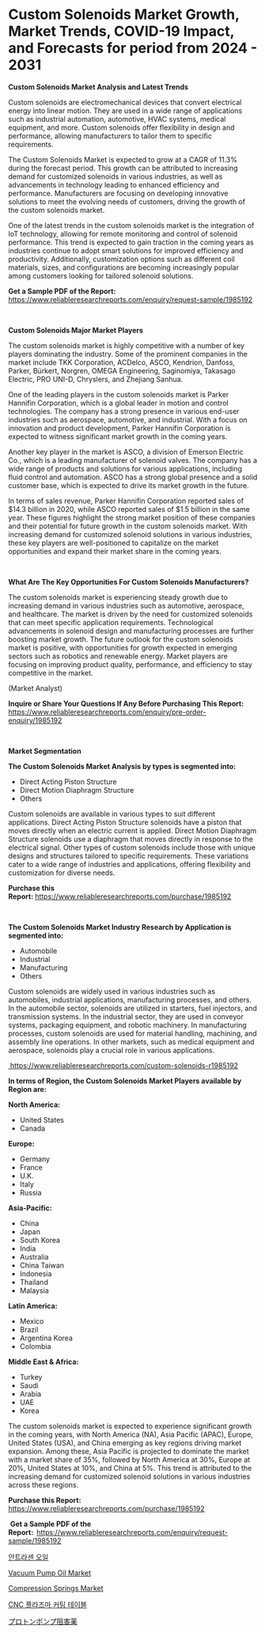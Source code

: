 <p><h1>Custom Solenoids Market Growth, Market Trends, COVID-19 Impact, and Forecasts for period from 2024 - 2031</h1></p><p><strong>Custom Solenoids Market Analysis and Latest Trends</strong></p>
<p><p>Custom solenoids are electromechanical devices that convert electrical energy into linear motion. They are used in a wide range of applications such as industrial automation, automotive, HVAC systems, medical equipment, and more. Custom solenoids offer flexibility in design and performance, allowing manufacturers to tailor them to specific requirements.</p><p>The Custom Solenoids Market is expected to grow at a CAGR of 11.3% during the forecast period. This growth can be attributed to increasing demand for customized solenoids in various industries, as well as advancements in technology leading to enhanced efficiency and performance. Manufacturers are focusing on developing innovative solutions to meet the evolving needs of customers, driving the growth of the custom solenoids market.</p><p>One of the latest trends in the custom solenoids market is the integration of IoT technology, allowing for remote monitoring and control of solenoid performance. This trend is expected to gain traction in the coming years as industries continue to adopt smart solutions for improved efficiency and productivity. Additionally, customization options such as different coil materials, sizes, and configurations are becoming increasingly popular among customers looking for tailored solenoid solutions.</p></p>
<p><strong>Get a Sample PDF of the Report:&nbsp;</strong> <a href="https://www.reliableresearchreports.com/enquiry/request-sample/1985192">https://www.reliableresearchreports.com/enquiry/request-sample/1985192</a></p>
<p>&nbsp;</p>
<p><strong>Custom Solenoids Major Market Players</strong></p>
<p><p>The custom solenoids market is highly competitive with a number of key players dominating the industry. Some of the prominent companies in the market include TKK Corporation, ACDelco, ASCO, Kendrion, Danfoss, Parker, Bürkert, Norgren, OMEGA Engineering, Saginomiya, Takasago Electric, PRO UNI-D, Chryslers, and Zhejiang Sanhua.</p><p>One of the leading players in the custom solenoids market is Parker Hannifin Corporation, which is a global leader in motion and control technologies. The company has a strong presence in various end-user industries such as aerospace, automotive, and industrial. With a focus on innovation and product development, Parker Hannifin Corporation is expected to witness significant market growth in the coming years.</p><p>Another key player in the market is ASCO, a division of Emerson Electric Co., which is a leading manufacturer of solenoid valves. The company has a wide range of products and solutions for various applications, including fluid control and automation. ASCO has a strong global presence and a solid customer base, which is expected to drive its market growth in the future.</p><p>In terms of sales revenue, Parker Hannifin Corporation reported sales of $14.3 billion in 2020, while ASCO reported sales of $1.5 billion in the same year. These figures highlight the strong market position of these companies and their potential for future growth in the custom solenoids market. With increasing demand for customized solenoid solutions in various industries, these key players are well-positioned to capitalize on the market opportunities and expand their market share in the coming years.</p></p>
<p>&nbsp;</p>
<p><strong>What Are The Key Opportunities For Custom Solenoids Manufacturers?</strong></p>
<p><p>The custom solenoids market is experiencing steady growth due to increasing demand in various industries such as automotive, aerospace, and healthcare. The market is driven by the need for customized solenoids that can meet specific application requirements. Technological advancements in solenoid design and manufacturing processes are further boosting market growth. The future outlook for the custom solenoids market is positive, with opportunities for growth expected in emerging sectors such as robotics and renewable energy. Market players are focusing on improving product quality, performance, and efficiency to stay competitive in the market.</p><p>(Market Analyst)</p></p>
<p><strong>Inquire or Share Your Questions If Any Before Purchasing This Report:</strong> <a href="https://www.reliableresearchreports.com/enquiry/pre-order-enquiry/1985192">https://www.reliableresearchreports.com/enquiry/pre-order-enquiry/1985192</a></p>
<p>&nbsp;</p>
<p><strong>Market Segmentation</strong></p>
<p><strong>The Custom Solenoids Market Analysis by types is segmented into:</strong></p>
<p><ul><li>Direct Acting Piston Structure</li><li>Direct Motion Diaphragm Structure</li><li>Others</li></ul></p>
<p><p>Custom solenoids are available in various types to suit different applications. Direct Acting Piston Structure solenoids have a piston that moves directly when an electric current is applied. Direct Motion Diaphragm Structure solenoids use a diaphragm that moves directly in response to the electrical signal. Other types of custom solenoids include those with unique designs and structures tailored to specific requirements. These variations cater to a wide range of industries and applications, offering flexibility and customization for diverse needs.</p></p>
<p><strong>Purchase this Report:&nbsp;</strong><a href="https://www.reliableresearchreports.com/purchase/1985192">https://www.reliableresearchreports.com/purchase/1985192</a></p>
<p>&nbsp;</p>
<p><strong>The Custom Solenoids Market Industry Research by Application is segmented into:</strong></p>
<p><ul><li>Automobile</li><li>Industrial</li><li>Manufacturing</li><li>Others</li></ul></p>
<p><p>Custom solenoids are widely used in various industries such as automobiles, industrial applications, manufacturing processes, and others. In the automobile sector, solenoids are utilized in starters, fuel injectors, and transmission systems. In the industrial sector, they are used in conveyor systems, packaging equipment, and robotic machinery. In manufacturing processes, custom solenoids are used for material handling, machining, and assembly line operations. In other markets, such as medical equipment and aerospace, solenoids play a crucial role in various applications.</p></p>
<p><a href="https://www.reliableresearchreports.com/custom-solenoids-r1985192">&nbsp;https://www.reliableresearchreports.com/custom-solenoids-r1985192</a></p>
<p><strong>In terms of Region, the Custom Solenoids Market Players available by Region are:</strong></p>
<p>
    <p> <strong> North America: </strong>
        <ul>
            <li>United States</li>
            <li>Canada</li>
        </ul>
        </p> 
    <p> <strong> Europe: </strong>
        <ul>
            <li>Germany</li>
            <li>France</li>
            <li>U.K.</li>
            <li>Italy</li>
            <li>Russia</li>
        </ul>
        </p> 
    <p> <strong> Asia-Pacific: </strong>
        <ul>
            <li>China</li>
            <li>Japan</li>
            <li>South Korea</li>
            <li>India</li>
            <li>Australia</li>
            <li>China Taiwan</li>
            <li>Indonesia</li>
            <li>Thailand</li>
            <li>Malaysia</li>
        </ul>
        </p> 
    <p> <strong> Latin America: </strong>
        <ul>
            <li>Mexico</li>
            <li>Brazil</li>
            <li>Argentina Korea</li>
            <li>Colombia</li>
        </ul>
        </p> 
    <p> <strong> Middle East & Africa: </strong>
        <ul>
            <li>Turkey</li>
            <li>Saudi</li>
            <li>Arabia</li>
            <li>UAE</li>
            <li>Korea</li>
        </ul>
    </p>
    </p>
<p><p>The custom solenoids market is expected to experience significant growth in the coming years, with North America (NA), Asia Pacific (APAC), Europe, United States (USA), and China emerging as key regions driving market expansion. Among these, Asia Pacific is projected to dominate the market with a market share of 35%, followed by North America at 30%, Europe at 20%, United States at 10%, and China at 5%. This trend is attributed to the increasing demand for customized solenoid solutions in various industries across these regions.</p></p>
<p><strong>Purchase this Report: </strong><a href="https://www.reliableresearchreports.com/purchase/1985192">https://www.reliableresearchreports.com/purchase/1985192</a></p>
<p>&nbsp;<strong>Get a Sample PDF of the Report:&nbsp;&nbsp;</strong><a href="https://www.reliableresearchreports.com/enquiry/request-sample/1985192">https://www.reliableresearchreports.com/enquiry/request-sample/1985192</a></p>
<p><strong></strong></p>
<p><p><a href="https://github.com/vseigx30c9a1j/Market-Research-Report-List-1/blob/main/767839528588.md">안트라센 오일</a></p><p><a href="https://issuu.com/reportprime-2/docs/vacuum-pump-oil-market-size-2030.pptx">Vacuum Pump Oil Market</a></p><p><a href="https://github.com/Sarissaschmalingtr6fz2739/Market-Research-Report-List-2/blob/main/compression-springs-market.md">Compression Springs Market</a></p><p><a href="https://github.com/plelbej847484502/Market-Research-Report-List-1/blob/main/718133528587.md">CNC 플라즈마 커팅 테이블</a></p><p><a href="https://github.com/EthanMorar2011/Market-Research-Report-List-1/blob/main/370799631151.md">プロトンポンプ阻害薬</a></p></p>